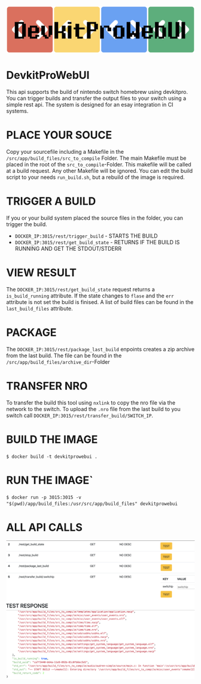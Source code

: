 ![Gopher image](/logo.png)
 
# DevkitProWebUI

This api supports the build of nintendo switch homebrew using devkitpro.
You can trigger builds and transfer the output files to your switch using a simple rest api.
The system is designed for an esay integration in CI systems.







# PLACE YOUR SOUCE
Copy your sourcefile including a Makefile in the `/src/app/build_files/src_to_compile` Folder.
The main Makefile must be placed in the root of the `src_to_compile`-Folder.
This makefile will be called at a build request. Any other Makefile will be ignored.
You can edit the build script to your needs `run_build.sh`, but a rebuild of the image is required.



# TRIGGER A BUILD
If you or your build system placed the source files in the folder, you can trigger the build.

* `DOCKER_IP:3015/rest/trigger_build` - STARTS THE BUILD
* `DOCKER_IP:3015/rest/get_build_state` - RETURNS IF THE BUILD IS RUNNING AND GET THE STDOUT/STDERR

# VIEW RESULT
The `DOCKER_IP:3015/rest/get_build_state` request returns a `is_build_running` attribute.
If the state changes to `flase` and the `err` attribute is not set the build is finised.
A list of build files can be found in the `last_build_files` attribute.

# PACKAGE
The `DOCKER_IP:3015/rest/package_last_build` enpoints creates a zip archive from the last build.
The file can be found in the `/src/app/build_files/archive_dir`-Folder

# TRANSFER NRO
To transfer the build this tool using `nxlink` to copy the nro file via the network to the switch.
To upload the `.nro` file from the last build to you switch call `DOCKER_IP:3015/rest/transfer_build/SWITCH_IP`.


# BUILD THE IMAGE
`$ docker build -t devkitprowebui .`
# RUN THE IMAGE`
 `$ docker run -p 3015:3015 -v "$(pwd)/app/build_files:/usr/src/app/build_files" devkitprowebui`



# ALL API CALLS
![Gopher image](/api.png)
